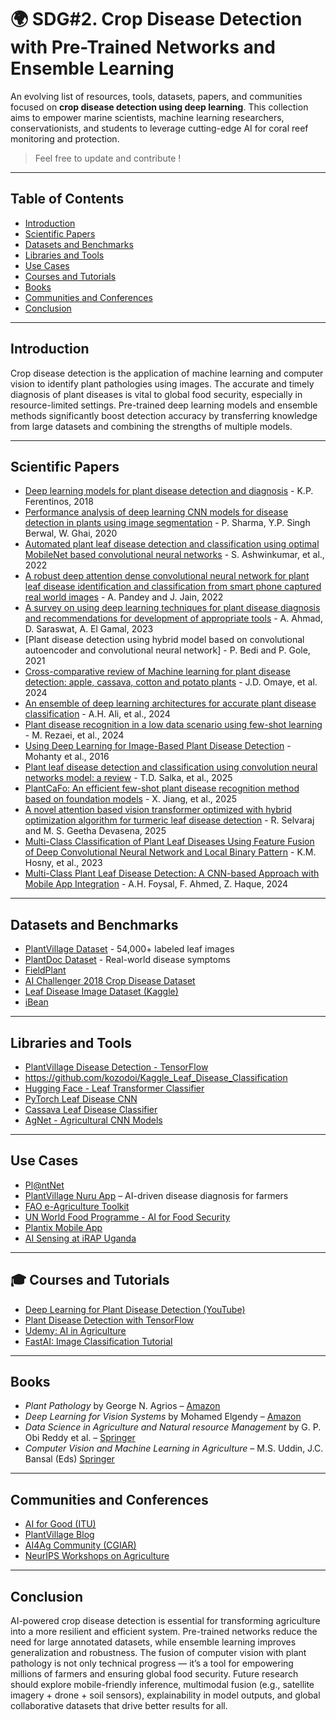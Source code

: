 
# 🌍 SDG#2. Crop Disease Detection with Pre-Trained Networks and Ensemble Learning

An evolving list of resources, tools, datasets, papers, and communities focused on **crop disease detection using deep learning**. This collection aims to empower marine scientists, machine learning researchers, conservationists, and students to leverage cutting-edge AI for coral reef monitoring and protection.

> Feel free to update and contribute !

---

## Table of Contents

- [Introduction](#introduction)
- [Scientific Papers](#scientific-papers)
- [Datasets and Benchmarks](#datasets-and-benchmarks)
- [Libraries and Tools](#libraries-and-tools)
- [Use Cases](#use-cases)
- [Courses and Tutorials](#courses-and-tutorials)
- [Books](#books)
- [Communities and Conferences](#communities-and-conferences)
- [Conclusion](#conclusion)

---
## Introduction

Crop disease detection is the application of machine learning and computer vision to identify plant pathologies using images. The accurate and timely diagnosis of plant diseases is vital to global food security, especially in resource-limited settings. Pre-trained deep learning models and ensemble methods significantly boost detection accuracy by transferring knowledge from large datasets and combining the strengths of multiple models. 

---

## Scientific Papers

- [Deep learning models for plant disease detection and diagnosis](https://www.sciencedirect.com/science/article/abs/pii/S0168169917311742) - K.P. Ferentinos, 2018
- [Performance analysis of deep learning CNN models for disease detection in plants using image segmentation](https://www.sciencedirect.com/science/article/pii/S2214317319301957) - P. Sharma, Y.P. Singh Berwal, W. Ghai, 2020
- [Automated plant leaf disease detection and classification using optimal MobileNet based convolutional neural networks](https://www.sciencedirect.com/science/article/abs/pii/S2214785321042115) - S. Ashwinkumar, et al., 2022
- [A robust deep attention dense convolutional neural network for plant leaf disease identification and classification from smart phone captured real world images](https://www.sciencedirect.com/science/article/abs/pii/S1574954122001753) - A. Pandey and J. Jain, 2022
- [A survey on using deep learning techniques for plant disease diagnosis and recommendations for development of appropriate tools](https://www.sciencedirect.com/science/article/pii/S277237552200048X) - A. Ahmad,  D. Saraswat, A. El Gamal, 2023
- [Plant disease detection using hybrid model based on convolutional autoencoder and convolutional neural network] - P. Bedi and P. Gole, 2021
- [Cross-comparative review of Machine learning for plant disease detection: apple, cassava, cotton and potato plants](https://www.sciencedirect.com/science/article/pii/S258972172400014X) - J.D. Omaye, et al. 2024
- [An ensemble of deep learning architectures for accurate plant disease classification](https://www.sciencedirect.com/science/article/pii/S1574954124001602) - A.H. Ali, et al., 2024
- [Plant disease recognition in a low data scenario using few-shot learning](https://www.sciencedirect.com/science/article/pii/S0168169924002035) - M. Rezaei, et al., 2024
- [Using Deep Learning for Image-Based Plant Disease Detection](https://arxiv.org/abs/1604.03169) - Mohanty et al., 2016  
- [Plant leaf disease detection and classification using convolution neural networks model: a review](https://link.springer.com/article/10.1007/s10462-025-11234-6) - T.D. Salka, et al., 2025
- [PlantCaFo: An efficient few-shot plant disease recognition method based on foundation models](https://www.sciencedirect.com/science/article/pii/S2643651525000305) - X. Jiang, et al., 2025
- [A novel attention based vision transformer optimized with hybrid optimization algorithm for turmeric leaf disease detection](https://www.nature.com/articles/s41598-025-02185-7) - R. Selvaraj and M. S. Geetha Devasena, 2025  
- [Multi-Class Classification of Plant Leaf Diseases Using Feature Fusion of Deep Convolutional Neural Network and Local Binary Pattern](https://ieeexplore.ieee.org/document/10153610) - K.M. Hosny, et al., 2023
- [Multi-Class Plant Leaf Disease Detection: A CNN-based Approach with Mobile App Integration](https://www.ijcaonline.org/archives/volume186/number41/foysal-2024-ijca-924026.pdf) - A.H. Foysal, F. Ahmed, Z. Haque, 2024
---

## Datasets and Benchmarks

- [PlantVillage Dataset](https://www.tensorflow.org/datasets/catalog/plant_village?hl=fr) - 54,000+ labeled leaf images  
- [PlantDoc Dataset](https://github.com/pratikkayal/PlantDoc-Dataset) - Real-world disease symptoms
- [FieldPlant](https://ieeexplore.ieee.org/stamp/stamp.jsp?arnumber=10086516)
- [AI Challenger 2018 Crop Disease Dataset](https://github.com/AIChallenger/)  
- [Leaf Disease Image Dataset (Kaggle)](https://www.kaggle.com/search?q=plant+disease)
- [iBean](https://www.tensorflow.org/datasets/catalog/beans?hl=fr)

---

## Libraries and Tools

- [PlantVillage Disease Detection - TensorFlow](https://github.com/spMohanty/PlantVillage-Dataset)
- https://github.com/kozodoi/Kaggle_Leaf_Disease_Classification
- [Hugging Face - Leaf Transformer Classifier](https://huggingface.co/wambugu71/crop_leaf_diseases_vit)  
- [PyTorch Leaf Disease CNN](https://www.kaggle.com/code/sayedgamal99/plant-disease-classifier-pytorch-custom-cnn)  
- [Cassava Leaf Disease Classifier](https://github.com/kozodoi/Kaggle_Leaf_Disease_Classification)  
- [AgNet - Agricultural CNN Models](https://github.com/ESIPFed/Ag-Net)

---

## Use Cases

- [Pl@ntNet](https://plantnet.org/en/)
- [PlantVillage Nuru App](https://www.plantvillage.psu.edu/) – AI-driven disease diagnosis for farmers  
- [FAO e-Agriculture Toolkit](http://www.fao.org/e-agriculture/)  
- [UN World Food Programme - AI for Food Security](https://innovation.wfp.org/)  
- [Plantix Mobile App](https://plantix.net/en/)  
- [AI Sensing at iRAP Uganda](https://irap.org)

---

## 🎓 Courses and Tutorials

- [Deep Learning for Plant Disease Detection (YouTube)](https://www.youtube.com/results?search_query=Deep+Learning+for+Plant+Disease+Detection)  
- [Plant Disease Detection with TensorFlow](https://www.tensorflow.org/tutorials/images/classification)  
- [Udemy: AI in Agriculture](https://www.udemy.com/course/ai-in-agriculture/)  
- [FastAI: Image Classification Tutorial](https://docs.fast.ai/tutorial.vision.html)

---

##  Books

- *Plant Pathology* by George N. Agrios – [Amazon](https://www.amazon.com/Plant-Pathology-George-N-Agrios/dp/0120445654)  
- *Deep Learning for Vision Systems* by Mohamed Elgendy – [Amazon](https://www.amazon.com/Deep-Learning-Vision-Systems-End/dp/1617296198)  
- *Data Science in Agriculture and Natural resource Management* by G. P. Obi Reddy et al. – [Springer](https://link.springer.com/book/10.1007/978-981-16-5847-1)  
- *Computer Vision and Machine Learning in Agriculture* –   M.S. Uddin, J.C. Bansal (Eds) [Springer](https://link.springer.com/book/10.1007/978-981-33-6424-0)

---

## Communities and Conferences

- [AI for Good (ITU)](https://aiforgood.itu.int/)  
- [PlantVillage Blog](https://plantvillage.psu.edu/blogposts)  
- [AI4Ag Community (CGIAR)](https://www.cgiar.org/?s=ai+for+agriculture)  
- [NeurIPS Workshops on Agriculture](https://neurips.cc/Conferences)

---

## Conclusion

AI-powered crop disease detection is essential for transforming agriculture into a more resilient and efficient system. Pre-trained networks reduce the need for large annotated datasets, while ensemble learning improves generalization and robustness. The fusion of computer vision with plant pathology is not only technical progress — it’s a tool for empowering millions of farmers and ensuring global food security. Future research should explore mobile-friendly inference, multimodal fusion (e.g., satellite imagery + drone + soil sensors), explainability in model outputs, and global collaborative datasets that drive better results for all.
